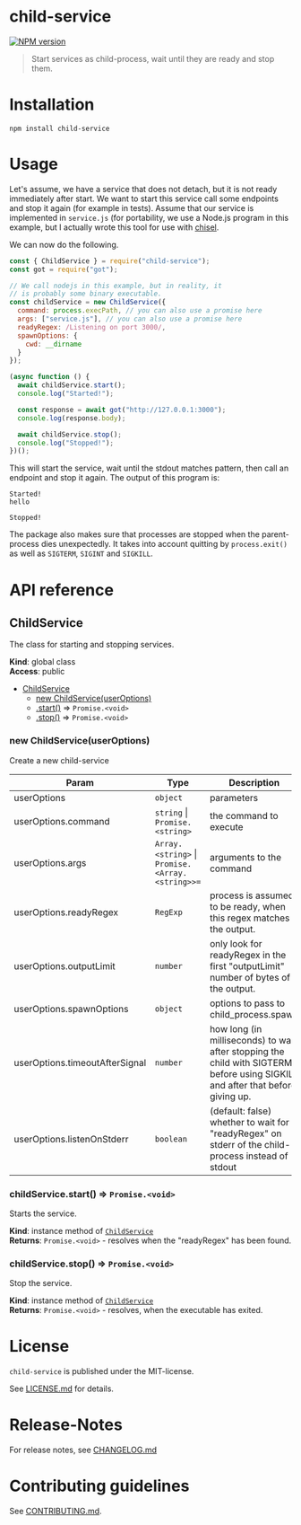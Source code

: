 # child-service

[![NPM version](https://img.shields.io/npm/v/child-service.svg)](https://npmjs.com/package/child-service)

> Start services as child-process, wait until they are ready and stop them.

# Installation

```
npm install child-service
```

# Usage

Let's assume, we have a service that does not detach, but it is not ready immediately after start. We want to start this service call some endpoints and stop it again (for example in tests). Assume that our service is implemented in `service.js` (for portability, we use a Node.js program in this example, but I actually wrote this tool for use with [chisel](https://github.com/jpillora/chisel).

We can now do the following.

```js
const { ChildService } = require("child-service");
const got = require("got");

// We call nodejs in this example, but in reality, it
// is probably some binary executable.
const childService = new ChildService({
  command: process.execPath, // you can also use a promise here
  args: ["service.js"], // you can also use a promise here
  readyRegex: /Listening on port 3000/,
  spawnOptions: {
    cwd: __dirname
  }
});

(async function () {
  await childService.start();
  console.log("Started!");

  const response = await got("http://127.0.0.1:3000");
  console.log(response.body);

  await childService.stop();
  console.log("Stopped!");
})();
```

This will start the service, wait until the stdout matches pattern, then call an endpoint and stop it again. The output of this program is:

```
Started!
hello

Stopped!
```

The package also makes sure that processes are stopped when the parent-process dies unexpectedly. It takes into account quitting by `process.exit()` as well as `SIGTERM`, `SIGINT` and `SIGKILL`.

# API reference

<a name="ChildService"></a>

## ChildService

The class for starting and stopping services.

**Kind**: global class  
**Access**: public

- [ChildService](#ChildService)
  - [new ChildService(userOptions)](#new_ChildService_new)
  - [.start()](#ChildService+start) ⇒ <code>Promise.&lt;void&gt;</code>
  - [.stop()](#ChildService+stop) ⇒ <code>Promise.&lt;void&gt;</code>

<a name="new_ChildService_new"></a>

### new ChildService(userOptions)

Create a new child-service

| Param | Type | Description |
| --- | --- | --- |
| userOptions | <code>object</code> | parameters |
| userOptions.command | <code>string</code> \| <code>Promise.&lt;string&gt;</code> | the command to execute |
| userOptions.args | <code>Array.&lt;string&gt;</code> \| <code>Promise.&lt;Array.&lt;string&gt;&gt;&#x3D;</code> | arguments to the command |
| userOptions.readyRegex | <code>RegExp</code> | process is assumed to be ready, when this regex matches the output. |
| userOptions.outputLimit | <code>number</code> | only look for readyRegex in the first "outputLimit" number of bytes of the output. |
| userOptions.spawnOptions | <code>object</code> | options to pass to child_process.spawn |
| userOptions.timeoutAfterSignal | <code>number</code> | how long (in milliseconds) to wait after stopping the child with SIGTERM, before using SIGKILL and after that before giving up. |
| userOptions.listenOnStderr | <code>boolean</code> | (default: false) whether to wait for "readyRegex" on stderr of the child-process instead of stdout |

<a name="ChildService+start"></a>

### childService.start() ⇒ <code>Promise.&lt;void&gt;</code>

Starts the service.

**Kind**: instance method of [<code>ChildService</code>](#ChildService)  
**Returns**: <code>Promise.&lt;void&gt;</code> - resolves when the "readyRegex" has been found.  
<a name="ChildService+stop"></a>

### childService.stop() ⇒ <code>Promise.&lt;void&gt;</code>

Stop the service.

**Kind**: instance method of [<code>ChildService</code>](#ChildService)  
**Returns**: <code>Promise.&lt;void&gt;</code> - resolves, when the executable has exited.

# License

`child-service` is published under the MIT-license.

See [LICENSE.md](LICENSE.md) for details.

# Release-Notes

For release notes, see [CHANGELOG.md](CHANGELOG.md)

# Contributing guidelines

See [CONTRIBUTING.md](CONTRIBUTING.md).
